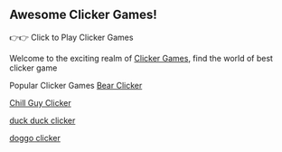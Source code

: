 ##  Awesome Clicker Games!
👉👉 Click to Play Clicker Games

Welcome to the exciting realm of [Clicker Games](https://bearclicker.org/en), find the world of best clicker game

Popular Clicker Games
[Bear Clicker](https://bearclicker.org/en)

[Chill Guy Clicker](https://bearclicker.org/en/chillguyclicker)

[duck duck clicker](https://bearclicker.org/en/duckduckclicker)

[doggo clicker](https://bearclicker.org/en/doggoclicker)


<!--
**bear-clicker/bear-clicker** is a ✨ _special_ ✨ repository because its `README.md` (this file) appears on your GitHub profile.

Here are some ideas to get you started:

- 🔭 I’m currently working on ...
- 🌱 I’m currently learning ...
- 👯 I’m looking to collaborate on ...
- 🤔 I’m looking for help with ...
- 💬 Ask me about ...
- 📫 How to reach me: ...
- 😄 Pronouns: ...
- ⚡ Fun fact: ...
-->
